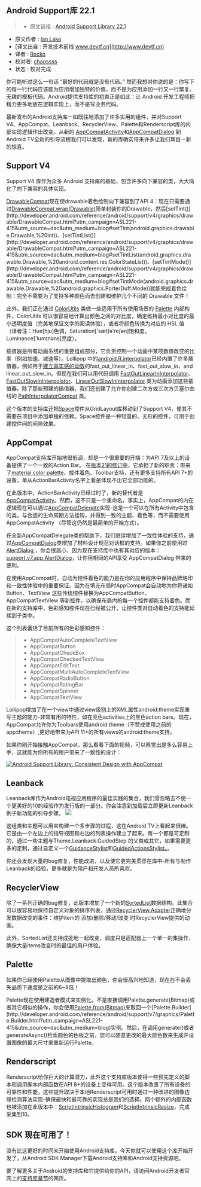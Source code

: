 Android Support库 22.1 
---

> * 原文链接 : [Android Support Library 22.1](http://android-developers.blogspot.com/2015/04/android-support-library-221.html)
* 原文作者 : [Ian Lake](https://plus.google.com/+IanLake)
* [译文出自 :  开发技术前线 www.devtf.cn](http://www.devtf.cn)
* 译者 : [Rocko](https://github.com/zhengxiaopeng) 
* 校对者: [chaossss](https://github.com/chaossss)  
* 状态 :  校对完成


你可能听过这么一句话 “最好的代码就是没有代码。” 然而我想对你说的是：你写下的每一行代码应该能为应用增加独特的价值，而不是为应用添加一行又一行繁复、无趣的模板代码。Android提供支持库的初衷正是如此：让 Android 开发工程师把精力更多地放在逻辑实现上，而不是写业务代码。

最新发布的Android支持库一如既往地添加了许多实用的组件，并对Support V4、AppCompat、Leanback、RecyclerView、Palette和Renderscript库的内部实现逻辑作出改变。从新的 [AppCompatActivity](http://developer.android.com/reference/android/support/v7/app/AppCompatActivity.html?utm_campaign=ASL221-415&utm_source=dac&utm_medium=blog)和[AppCompatDialog](http://developer.android.com/reference/android/support/v7/app/AppCompatDialog.html?utm_campaign=ASL221-415&utm_source=dac&utm_medium=blog) 到Android TV全新的引导流程我们可以发现，新的库确实带来许多让我们耳目一新的惊喜。


## Support V4
Support V4 库作为众多 Android 支持库的基础，包含许多向下兼容的类，大大简化了向下兼容的具体实现。

[DrawableCompat](http://developer.android.com/reference/android/support/v4/graphics/drawable/DrawableCompat.html?utm_campaign=ASL221-415&utm_source=dac&utm_medium=blog)现在使drawable着色绘制向下兼容到了API 4：现在只需要通过[DrawableCompat.wrap(Drawable)](http://developer.android.com/reference/android/support/v4/graphics/drawable/DrawableCompat.html?utm_campaign=ASL221-415&utm_source=dac&utm_medium=blog#wrap(android.graphics.drawable.Drawable))简单封装你的Drawable，然后[setTint()](http://developer.android.com/reference/android/support/v4/graphics/drawable/DrawableCompat.html?utm_campaign=ASL221-415&utm_source=dac&utm_medium=blog#setTint(android.graphics.drawable.Drawable,%20int))、[setTintList()](http://developer.android.com/reference/android/support/v4/graphics/drawable/DrawableCompat.html?utm_campaign=ASL221-415&utm_source=dac&utm_medium=blog#setTintList(android.graphics.drawable.Drawable,%20android.content.res.ColorStateList))、[setTintMode()](http://developer.android.com/reference/android/support/v4/graphics/drawable/DrawableCompat.html?utm_campaign=ASL221-415&utm_source=dac&utm_medium=blog#setTintMode(android.graphics.drawable.Drawable,%20android.graphics.PorterDuff.Mode))就能完成着色绘制：完全不需要为了支持多种颜色而去创建和维护几个不同的 Drawable 文件！

此外，我们正在通过 [ColorUtils](http://developer.android.com/reference/android/support/v4/graphics/ColorUtils.html?utm_campaign=ASL221-415&utm_source=dac&utm_medium=blog) 类做一些适用于所有使用场景的 [Palette](https://developer.android.com/reference/android/support/v7/graphics/Palette.html?utm_campaign=ASL221-415&utm_source=dac&utm_medium=blog) 内部构件，ColorUtils 可以很容易地计算出颜色之间的对比度，确定维持最小对比度的最小透明度值（完美地保证文字的阅读体验），或者将颜色转换为对应的 HSL 值（译者注：Hue[hju]色调，Saturation['sætʃə'reʃən]饱和度，Luminance['lumɪnəns]亮度）。

插值器是所有动画系统的重要组成部分，它负责控制一个动画中某项数值改变的比率（例如加速、减速等）。Lollipop 中的[android.R.interpolator](http://developer.android.com/reference/android/R.interpolator.html?utm_campaign=ASL221-415&utm_source=dac&utm_medium=blog)已经内置了许多插值器，例如用于[建立真实感的动效](http://www.google.com/design/spec/animation/authentic-motion.html)的fast_out_linear_in、fast_out_slow_in、and linear_out_slow_in。但现在我们可以用代码调用 [FastOutLinearInInterpolator](http://developer.android.com/reference/android/support/v4/view/animation/FastOutLinearInInterpolator.html?utm_campaign=ASL221-415&utm_source=dac&utm_medium=blog)、[FastOutSlowInInterpolator](http://developer.android.com/reference/android/support/v4/view/animation/FastOutSlowInInterpolator.html?utm_campaign=ASL221-415&utm_source=dac&utm_medium=blog)、[LinearOutSlowInInterpolator](http://developer.android.com/reference/android/support/v4/view/animation/LinearOutSlowInInterpolator.html?utm_campaign=ASL221-415&utm_source=dac&utm_medium=blog) 类为动画添加这些插值器。除了那些预建的插值器，我们还创建了允许你创建二次方或三次方贝塞尔曲线的 [PathInterpolatorCompat](http://developer.android.com/reference/android/support/v4/view/animation/PathInterpolatorCompat.html?utm_campaign=ASL221-415&utm_source=dac&utm_medium=blog) 类。

这个版本的支持库还把[Space](http://developer.android.com/reference/android/support/v4/widget/Space.html?utm_campaign=ASL221-415&utm_source=dac&utm_medium=blog)控件从GridLayout库移动到了Support V4，使其不需要在项目中添加单独的依赖。Space控件是一种轻量的、无形的控件，可用于创建控件间的间隙效果。


## AppCompat
AppCompat支持库开始地很低调，却是一个很重要的开端：为API 7及以上的设备提供了一个一致的Action Bar。
在[版本21的修订中](http://android-developers.blogspot.com/2014/10/appcompat-v21-material-design-for-pre.html)，它承担了新的职责：带来了[material color palette](http://developer.android.com/training/material/theme.html?utm_campaign=ASL221-415&utm_source=dac&utm_medium=blog#ColorPalette)、控件着色、Toolbar支持，还有更多支持所有API 7+的设备。单从ActionBarActivity名字上看是体现不出它全部功能的。

在此版本中，ActionBarActivity已经过时了，新的替代者是[AppCompatActivity](http://developer.android.com/reference/android/support/v7/app/AppCompatActivity.html?utm_campaign=ASL221-415&utm_source=dac&utm_medium=blog)。然而，这不只是一个重命名。事实上，AppCompat的内在逻辑现在可以通过[AppCompatDelegate](http://developer.android.com/reference/android/support/v7/app/AppCompatDelegate.html?utm_campaign=ASL221-415&utm_source=dac&utm_medium=blog)实现-这是一个可以在所有Activity中包含的类，与合适的生命周期方法挂钩，并得到一致的主题、着色等，而不需要使用AppCompatActivity （尽管这仍然是最简单的开始方式）。

在全新AppCompatDelegate类的帮助下，我们继续增加了一致性体验的支持，通过[AppCompatDialog](http://developer.android.com/reference/android/support/v7/app/AppCompatDialog.html?utm_campaign=ASL221-415&utm_source=dac&utm_medium=blog)类增加了材料设计规范对话框的支持。如果你之前使用过[AlertDialog ](http://developer.android.com/guide/topics/ui/dialogs.html?utm_campaign=ASL221-415&utm_source=dac&utm_medium=blog#AlertDialog)，你会很高心，因为现在支持库中也有其对应的版本：[support.v7.app.AlertDialog](http://developer.android.com/reference/android/support/v7/app/AlertDialog.html?utm_campaign=ASL221-415&utm_source=dac&utm_medium=blog)，让你用相同的API享受 AppCompatDialog 带来的便利。

在使用AppCompat时，自动为控件着色的能力是在你的应用程序中保持品牌烙印和一致性体验中的重要保证。因为在填充布局时AppCompat会自动地为你将诸如Button、TextView 这些传统控件替换为AppCompatButton、AppCompatTextView 等新控件，以确保布局内的每一个控件都能支持着色。而在新的支持库中，色彩感知控件现在已经被公开，让控件类对自动着色的支持能延续到子类中。

这个列表囊括了目前所有的色彩感知控件：
> - AppCompatAutoCompleteTextView
> - AppCompatButton
> - AppCompatCheckBox
> - AppCompatCheckedTextView
> - AppCompatEditText
> - AppCompatMultiAutoCompleteTextView
> - AppCompatRadioButton
> - AppCompatRatingBar
> - AppCompatSpinner
> - AppCompatTextView

Lollipop增加了在一个view中通过view级别上的XML属性android:theme实现重写主题的能力-非常有用的特性，如在亮色activities上的黑色action bars。现在，AppCompat允许你为Toolbars使用android:theme（不赞成使用之前的app:theme）,更好地带来为API 11+的所有views的android:theme支持。

如果你刚开始接触AppCompat，那么看看下面的视频，可以察觉出是多么容易上手，这就能为你所有的用户带来了一致性的设计：

[![Android Support Library: Consistent Design with AppCompat](http://img.youtube.com/vi/5Be2mJzP-Uw/0.jpg)](https://youtu.be/5Be2mJzP-Uw)


## Leanback
Leanback库作为Android电视应用程序的最佳实践的集合，我们曾忽略去不使一个更美好的10的经验作为发行版的一部分。你会注意到加载后立即更新Leanback例子新功能的引导步骤。
![](http://4.bp.blogspot.com/-I4Bjzlx8AzI/VS1fgphZnYI/AAAAAAAABhs/L5SfjRk_k40/s640/image00.png)

这组类和主题可以用来构建一个多步骤的过程，这在Android TV上看起来很棒。它是由一个左边上的指导视图和右边的列表操作建立了起来。每一个都是可定制的，通过一些主题与Theme.Leanback.GuidedStep 的父类或其它，如果需要更多的定制，通过自定义一个[GuidanceStylist](http://developer.android.com/reference/android/support/v17/leanback/widget/GuidanceStylist.html?utm_campaign=ASL221-415&utm_source=dac&utm_medium=blog)和[GuidedActionsStylist。](http://developer.android.com/reference/android/support/v17/leanback/widget/GuidedActionsStylist.html?utm_campaign=ASL221-415&utm_source=dac&utm_medium=blog)。

你还会发现大量的bug修复，性能改进，以及使它更完美贯穿在库中-所有与制作Leanback的经验，更多就是为用户和开发人员所喜欢。


## RecyclerView
除了一系列正确的bug修复，此版本增加了一个新的[SortedList](http://developer.android.com/reference/android/support/v7/util/SortedList.html?utm_campaign=ASL221-415&utm_source=dac&utm_medium=blog)数据结构。此集合可以很容易地保持自定义对象的排序列表，通过[RecyclerView.Adapter](https://developer.android.com/reference/android/support/v7/widget/RecyclerView.Adapter.html?utm_campaign=ASL221-415&utm_source=dac&utm_medium=blog)正确地分发数据改变的事件：维护item的 添加/删除/移动/改变 时RecyclerView提供的动画。

此外，SortedList还支持成批地一起改变，调度只是适配器上一个单一的集操作，确保大量items改变时的最佳的用户体验。


## Palette
如果你已经使用Palette从图像中提取出颜色，你会很高兴地知道，现在在不会丢失品质下速度是之前的6~8倍！

Palette现在使用建造者模式来实例化。不是直接调用Palette.generate(Bitmap)或者其它相似的操作，你会使用[Palette.from(Bitmap)](http://developer.android.com/reference/android/support/v7/graphics/Palette.html?utm_campaign=ASL221-415&utm_source=dac&utm_medium=blog#from(android.graphics.Bitmap))来取回一个[Palette.Builder](http://developer.android.com/reference/android/support/v7/graphics/Palette.Builder.html?utm_campaign=ASL221-415&utm_source=dac&utm_medium=blog)实例。然后，在调用generate()或者generateAsync()检索颜色的色板之前，您可以随意更改的最大颜色数来生成并设置图像的最大尺寸来重新运行Palette。


## Renderscript
Renderscript给你巨大的计算潜力，此外这个支持库版本使得一些预先定义的脚本和调用脚本内部函数在API 8+的设备上变得可用。这个版本改善了所有设备的可靠性和性能，这些提升取决于本地Renderscript可用时通过一种改进的图像边缘检测算法实现-确保最快和最可靠的实现总是我们的选择。两个额外的内部函数也被添加在此版本中：[ScriptIntrinsicHistogram](http://developer.android.com/reference/android/support/v8/renderscript/ScriptIntrinsicHistogram.html?utm_campaign=ASL221-415&utm_source=dac&utm_medium=blog)和[ScriptIntrinsicResize](http://developer.android.com/reference/android/support/v8/renderscript/ScriptIntrinsicResize.html?utm_campaign=ASL221-415&utm_source=dac&utm_medium=blog)，完成采集到10。


## SDK 现在可用了！
没有比这更好的时间来开始使用Android支持库。今天你就可以使用这个库开始开发了，从Android SDK Manager下载Android支持库和Android支持资源吧。

要了解更多关于Android的支持库和它提供给你的API，请访问Android开发者官网上的[支持库章节](http://developer.android.com/tools/support-library/index.html?utm_campaign=ASL221-415&utm_source=dac&utm_medium=blog)的网页。
